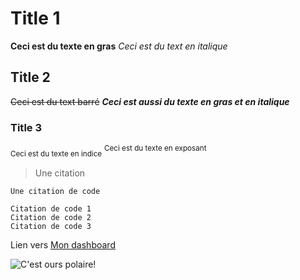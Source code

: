 # Title 1
**Ceci est du texte en gras**
_Ceci est du text en italique_
## Title 2
~~Ceci est du text barré~~
***Ceci est aussi du texte en gras et en italique***
### Title 3
<sub>Ceci est du texte en indice</sub>
<sup>Ceci est du texte en exposant</sup>

> Une citation

`Une citation de code`

```
Citation de code 1
Citation de code 2
Citation de code 3
```

Lien vers [Mon dashboard](https://github.com/)

![C'est ours polaire!](/Ours_polaire.jpg)